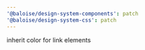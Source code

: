```yaml
---
'@baloise/design-system-components': patch
'@baloise/design-system-css': patch
---
```


inherit color for link elements
